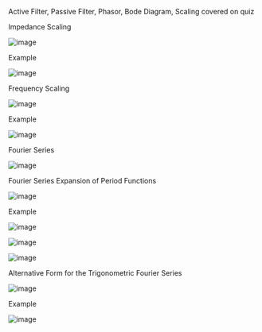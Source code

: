 Active Filter, Passive Filter, Phasor, Bode Diagram, Scaling covered on quiz

Impedance Scaling 

![image](https://github.com/user-attachments/assets/2286e66a-5eaa-43bd-9f3f-6fa876ccadf4)

Example 

![image](https://github.com/user-attachments/assets/7dff1d63-92bc-4ba7-ab4c-4839eeef731a)

Frequency Scaling

![image](https://github.com/user-attachments/assets/403b7307-482f-48ec-bcb9-35c02f713ed0)

Example 

![image](https://github.com/user-attachments/assets/55de0330-5f58-479b-ac38-b63d28b9e0a3)

Fourier Series

![image](https://github.com/user-attachments/assets/5e652b9c-4700-4a90-8676-067f5a0721f9)

Fourier Series Expansion of Period Functions

![image](https://github.com/user-attachments/assets/239064fb-0b53-4081-9f47-795e277f869a)

 Example 

![image](https://github.com/user-attachments/assets/b76cbceb-d4a4-43db-8e2a-527ad1004a17)

![image](https://github.com/user-attachments/assets/dc4e053f-85e8-4e72-add0-c3d14eb08a4e)

![image](https://github.com/user-attachments/assets/4acae794-94b0-4307-ac46-e75b7f001dd6)

Alternative Form for the Trigonometric Fourier Series

![image](https://github.com/user-attachments/assets/1efbe35c-0c89-4624-9595-c8dc86295c7b)

Example 

![image](https://github.com/user-attachments/assets/7080d136-1a25-4630-b0e3-15f3e9c772ba)

